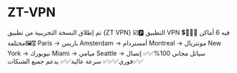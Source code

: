 # ZT-VPN
تم إطلاق النسخة التجريبية من تطبيق {ZT VPN} ☑️🅿️ التطبيق VPN 💲🤑🔋🎉 فيه 6 أماكن مختلفة🖼️🎖️ Paris → باريس Amsterdam → أمستردام Montreal → مونتريال New York → نيويورك Miami → ميامي Seattle → سياتل مجاني 100%✅✅ إتصال فوري✅✅✅ سرعة عالية✅✅ يدعم جميع الشبكات✅✅
